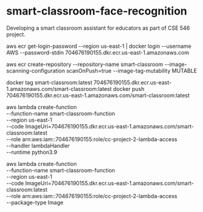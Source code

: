 # smart-classroom-face-recognition
Developing a smart classroom assistant for educators as part of CSE 546 project.



aws ecr get-login-password --region us-east-1 | docker login --username AWS --password-stdin 704676190155.dkr.ecr.us-east-1.amazonaws.com    

aws ecr create-repository --repository-name smart-classroom --image-scanning-configuration scanOnPush=true --image-tag-mutability MUTABLE


docker tag  smart-classroom:latest 704676190155.dkr.ecr.us-east-1.amazonaws.com/smart-classroom:latest
docker push 704676190155.dkr.ecr.us-east-1.amazonaws.com/smart-classroom:latest


aws lambda create-function \
--function-name smart-classroom-function \
--region us-east-1 \
--code ImageUri=704676190155.dkr.ecr.us-east-1.amazonaws.com/smart-classroom:latest \
--role arn:aws:iam::704676190155:role/cc-project-2-lambda-access \
--handler lambdaHandler \
--runtime python3.9


aws lambda create-function \
--function-name smart-classroom-function \
--region us-east-1 \
--code ImageUri=704676190155.dkr.ecr.us-east-1.amazonaws.com/smart-classroom:latest \
--role arn:aws:iam::704676190155:role/cc-project-2-lambda-access \
--package-type Image
